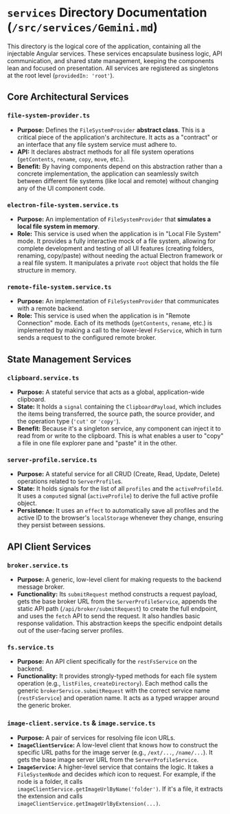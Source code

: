 # `services` Directory Documentation (`/src/services/Gemini.md`)

This directory is the logical core of the application, containing all the injectable Angular services. These services encapsulate business logic, API communication, and shared state management, keeping the components lean and focused on presentation. All services are registered as singletons at the root level (`providedIn: 'root'`).

## Core Architectural Services

### `file-system-provider.ts`

-   **Purpose:** Defines the `FileSystemProvider` **abstract class**. This is a critical piece of the application's architecture. It acts as a "contract" or an interface that any file system service must adhere to.
-   **API:** It declares abstract methods for all file system operations (`getContents`, `rename`, `copy`, `move`, etc.).
-   **Benefit:** By having components depend on this abstraction rather than a concrete implementation, the application can seamlessly switch between different file systems (like local and remote) without changing any of the UI component code.

### `electron-file-system.service.ts`

-   **Purpose:** An implementation of `FileSystemProvider` that **simulates a local file system in memory**.
-   **Role:** This service is used when the application is in "Local File System" mode. It provides a fully interactive mock of a file system, allowing for complete development and testing of all UI features (creating folders, renaming, copy/paste) without needing the actual Electron framework or a real file system. It manipulates a private `root` object that holds the file structure in memory.

### `remote-file-system.service.ts`

-   **Purpose:** An implementation of `FileSystemProvider` that communicates with a remote backend.
-   **Role:** This service is used when the application is in "Remote Connection" mode. Each of its methods (`getContents`, `rename`, etc.) is implemented by making a call to the lower-level `FsService`, which in turn sends a request to the configured remote broker.

## State Management Services

### `clipboard.service.ts`

-   **Purpose:** A stateful service that acts as a global, application-wide clipboard.
-   **State:** It holds a `signal` containing the `ClipboardPayload`, which includes the items being transferred, the source path, the source provider, and the operation type (`'cut'` or `'copy'`).
-   **Benefit:** Because it's a singleton service, any component can inject it to read from or write to the clipboard. This is what enables a user to "copy" a file in one file explorer pane and "paste" it in the other.

### `server-profile.service.ts`

-   **Purpose:** A stateful service for all CRUD (Create, Read, Update, Delete) operations related to `ServerProfile`s.
-   **State:** It holds signals for the list of all `profiles` and the `activeProfileId`. It uses a `computed` signal (`activeProfile`) to derive the full active profile object.
-   **Persistence:** It uses an `effect` to automatically save all profiles and the active ID to the browser's `localStorage` whenever they change, ensuring they persist between sessions.

## API Client Services

### `broker.service.ts`

-   **Purpose:** A generic, low-level client for making requests to the backend message broker.
-   **Functionality:** Its `submitRequest` method constructs a request payload, gets the base broker URL from the `ServerProfileService`, appends the static API path (`/api/broker/submitRequest`) to create the full endpoint, and uses the `fetch` API to send the request. It also handles basic response validation. This abstraction keeps the specific endpoint details out of the user-facing server profiles.

### `fs.service.ts`

-   **Purpose:** An API client specifically for the `restFsService` on the backend.
-   **Functionality:** It provides strongly-typed methods for each file system operation (e.g., `listFiles`, `createDirectory`). Each method calls the generic `brokerService.submitRequest` with the correct service name (`restFsService`) and operation name. It acts as a typed wrapper around the generic broker.

### `image-client.service.ts` & `image.service.ts`

-   **Purpose:** A pair of services for resolving file icon URLs.
-   **`ImageClientService`:** A low-level client that knows how to construct the specific URL paths for the image server (e.g., `/ext/...`, `/name/...`). It gets the base image server URL from the `ServerProfileService`.
-   **`ImageService`:** A higher-level service that contains the logic. It takes a `FileSystemNode` and decides *which* icon to request. For example, if the node is a folder, it calls `imageClientService.getImageUrlByName('folder')`. If it's a file, it extracts the extension and calls `imageClientService.getImageUrlByExtension(...)`.
